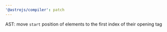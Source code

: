 ```yaml
---
'@astrojs/compiler': patch
---
```


AST: move `start` position of elements to the first index of their opening tag
